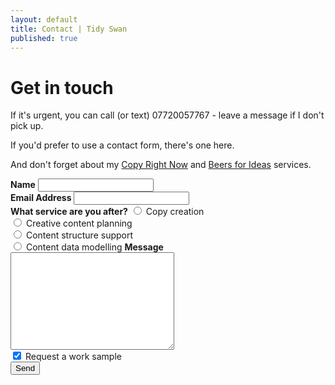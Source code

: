 ```yaml
---
layout: default
title: Contact | Tidy Swan
published: true
---
```




<div id="contact">
 
  <h1 class="pageTitle">Get in touch</h1>
  
  <div class="contactContent">
    <p class="intro">If it's urgent, you can call (or text) 07720057767 - leave a message if I don't pick up.</p> 
    <p>If you'd prefer to use a contact form, there's one here.</p>
  <p>And don't forget about my <a href="/copy-right-now">Copy Right Now</a> and <a href="/beer-for-ideas">Beers for Ideas</a> services.</p>
  </div>
  
  <form action="http://formspree.io/contentuk@gmail.com" method="POST">
    <label for="name"><b>Name</b></label>
    <input type="text" id="name" name="name" class="full-width"><br>
    <label for="email"><b>Email Address</b></label>
    <input type="email" id="email" name="_replyto" class="full-width"><br>
    <label for="service"><b>What service are you after?</b></label>
    <input type="radio" name="service" value="male"> Copy creation<br>
    <input type="radio" name="service" value="male"> Creative content planning<br>
    <input type="radio" name="service" value="female"> Content structure support<br>
    <input type="radio" name="service" value="other"> Content data modelling
    <label for="message"><b>Message</b></label>
    <textarea name="message" id="message" cols="30" rows="10" class="full-width"></textarea><br>
    <input type="checkbox" name="sample" value="sample" checked> Request a work sample <br>
    <input type="submit" value="Send" class="button">
  </form>
</div>

